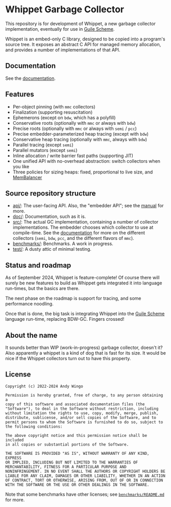# Whippet Garbage Collector

This repository is for development of Whippet, a new garbage collector
implementation, eventually for use in [Guile
Scheme](https://gnu.org/s/guile).

Whippet is an embed-only C library, designed to be copied into a
program's source tree.  It exposes an abstract C API for managed memory
allocation, and provides a number of implementations of that API.

## Documentation

See the [documentation](./doc/README.md).

## Features

 - Per-object pinning (with `mmc` collectors)
 - Finalization (supporting resuscitation)
 - Ephemerons (except on `bdw`, which has a polyfill)
 - Conservative roots (optionally with `mmc` or always with `bdw`)
 - Precise roots (optionally with `mmc` or always with `semi` / `pcc`)
 - Precise embedder-parameterized heap tracing (except with `bdw`)
 - Conservative heap tracing (optionally with `mmc`, always with `bdw`)
 - Parallel tracing (except `semi`)
 - Parallel mutators (except `semi`)
 - Inline allocation / write barrier fast paths (supporting JIT)
 - One unified API with no-overhead abstraction: switch collectors when
   you like
 - Three policies for sizing heaps: fixed, proportional to live size, and
   [MemBalancer](http://marisa.moe/balancer.html)

## Source repository structure

 * [api/](./api/): The user-facing API.  Also, the "embedder API"; see
   the [manual](./doc/manual.md) for more.
 * [doc/](./doc/): Documentation, such as it is.
 * [src/](./src/): The actual GC implementation, containing a number of
   collector implementations.  The embedder chooses which collector to
   use at compile-time.  See the [documentation](./doc/collectors.md)
   for more on the different collectors (`semi`, `bdw`, `pcc`, and the
   different flavors of `mmc`).
 * [benchmarks/](./benchmarks/): Benchmarks.  A work in progress.
 * [test/](./test/): A dusty attic of minimal testing.

## Status and roadmap

As of September 2024, Whippet is feature-complete!  Of course there will
surely be new features to build as Whippet gets integrated it into
language run-times, but the basics are there.

The next phase on the roadmap is support for tracing, and
some performance noodling.

Once that is done, the big task is integrating Whippet into the [Guile
Scheme](https://gnu.org/s/guile) language run-time, replacing BDW-GC.
Fingers crossed!

## About the name

It sounds better than WIP (work-in-progress) garbage collector, doesn't
it?  Also apparently a whippet is a kind of dog that is fast for its
size.  It would be nice if the Whippet collectors turn out to have this
property.

## License

```
Copyright (c) 2022-2024 Andy Wingo

Permission is hereby granted, free of charge, to any person obtaining a
copy of this software and associated documentation files (the
"Software"), to deal in the Software without restriction, including
without limitation the rights to use, copy, modify, merge, publish,
distribute, sublicense, and/or sell copies of the Software, and to
permit persons to whom the Software is furnished to do so, subject to
the following conditions:

The above copyright notice and this permission notice shall be included
in all copies or substantial portions of the Software.

THE SOFTWARE IS PROVIDED "AS IS", WITHOUT WARRANTY OF ANY KIND, EXPRESS
OR IMPLIED, INCLUDING BUT NOT LIMITED TO THE WARRANTIES OF
MERCHANTABILITY, FITNESS FOR A PARTICULAR PURPOSE AND
NONINFRINGEMENT. IN NO EVENT SHALL THE AUTHORS OR COPYRIGHT HOLDERS BE
LIABLE FOR ANY CLAIM, DAMAGES OR OTHER LIABILITY, WHETHER IN AN ACTION
OF CONTRACT, TORT OR OTHERWISE, ARISING FROM, OUT OF OR IN CONNECTION
WITH THE SOFTWARE OR THE USE OR OTHER DEALINGS IN THE SOFTWARE.
```

Note that some benchmarks have other licenses; see
[`benchmarks/README.md`](./benchmarks/README.md) for more.
